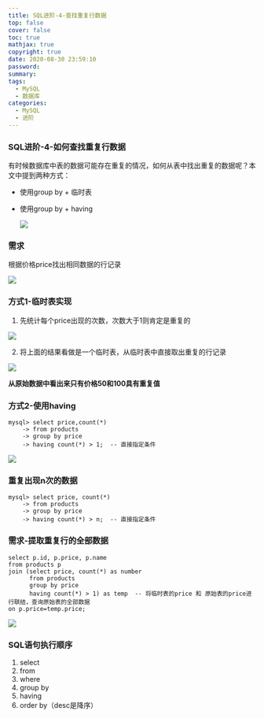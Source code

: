 ```yaml
---
title: SQL进阶-4-查找重复行数据
top: false
cover: false
toc: true
mathjax: true
copyright: true
date: 2020-08-30 23:59:10
password:
summary:
tags:
  - MySQL
  - 数据库
categories:
  - MySQL
  - 进阶
---
```


### SQL进阶-4-如何查找重复行数据

有时候数据库中表的数据可能存在重复的情况，如何从表中找出重复的数据呢？本文中提到两种方式：

- 使用group by + 临时表

- 使用group by + having

  ![](https://tva1.sinaimg.cn/large/007S8ZIlgy1gi4nadc6dlj30bw0h4tcv.jpg)

<!--MORE-->

### 需求

根据价格price找出相同数据的行记录

![](https://tva1.sinaimg.cn/large/007S8ZIlgy1gi97nafb0vj30r40pyach.jpg)

### 方式1-临时表实现

1. 先统计每个price出现的次数，次数大于1则肯定是重复的

![](https://tva1.sinaimg.cn/large/007S8ZIlgy1gi97peg8fdj30qk0jcwg1.jpg)

2. 将上面的结果看做是一个临时表，从临时表中直接取出重复的行记录

![](https://tva1.sinaimg.cn/large/007S8ZIlgy1gi97u25jmfj31ct0u0n2w.jpg)

**从原始数据中看出来只有价格50和100具有重复值**



### 方式2-使用having

```mysql
mysql> select price,count(*)
    -> from products
    -> group by price
    -> having count(*) > 1;  -- 直接指定条件
```



![](https://tva1.sinaimg.cn/large/007S8ZIlgy1gi97zpnxodj30pa0j2wg2.jpg)

### 重复出现n次的数据

```mysql
mysql> select price, count(*)
    -> from products
    -> group by price
    -> having count(*) > n;  -- 直接指定条件
```



### 需求-提取重复行的全部数据

```mysql
select p.id, p.price, p.name
from products p
join (select price, count(*) as number
      from products
      group by price
      having count(*) > 1) as temp  -- 将临时表的price 和 原始表的price进行联结，查询原始表的全部数据
on p.price=temp.price;
```

![](https://tva1.sinaimg.cn/large/007S8ZIlgy1gi985gflfsj32380setdb.jpg)



### SQL语句执行顺序

1. select
2. from
3. where
4. group by
5. having
6. order by（desc是降序）
